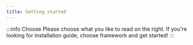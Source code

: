 ```yaml
---
title: Getting started
---
```

:::info Choose
Please choose what you like to read on the right. If you're looking for installation guide, choose framework and get started!
:::
